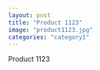 ```yaml
---
layout: post
title: "Product 1123"
image: "product1123.jpg"
categories: "category1"
---
```

Product 1123
